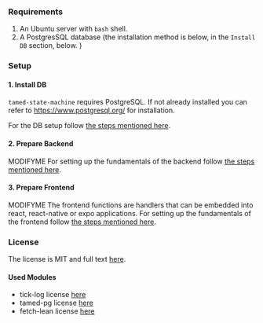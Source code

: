 ### Requirements

1. An Ubuntu server with `bash` shell.
2. A PostgresSQL database (the installation method is below, in the `Install DB` section, below. )


### Setup

#### 1. Install DB

`tamed-state-machine` requires PostgreSQL. If not already installed you can refer to https://www.postgresql.org/ for installation.

For the DB setup follow [the steps mentioned here](./database-setup/README.md).

#### 2. Prepare Backend

MODIFYME
For setting up the fundamentals of the backend follow [the steps mentioned here](./backend/README.md).

#### 3. Prepare Frontend

MODIFYME
The frontend functions are handlers that can be embedded into react, react-native or expo applications. For setting up the fundamentals of the frontend follow [the steps mentioned here](./frontend/README.md).

### License

The license is MIT and full text [here](LICENSE).

#### Used Modules

* tick-log license [here](./OtherLicenses/tick-log.txt)
* tamed-pg license [here](./OtherLicenses/tamed-pg.txt)
* fetch-lean license [here](./OtherLicenses/fetch-lean.txt)

